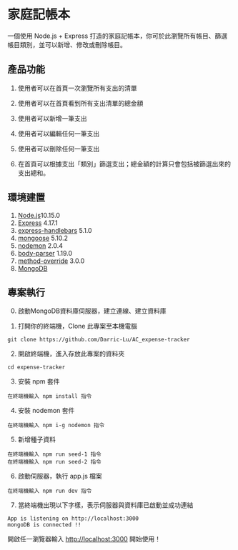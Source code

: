 # 家庭記帳本

一個使用 Node.js + Express 打造的家庭記帳本，你可於此瀏覽所有帳目、篩選帳目類別，並可以新增、修改或刪除帳目。

## 產品功能

1. 使用者可以在首頁一次瀏覽所有支出的清單

2. 使用者可以在首頁看到所有支出清單的總金額

3. 使用者可以新增一筆支出

4. 使用者可以編輯任何一筆支出

5. 使用者可以刪除任何一筆支出

6. 在首頁可以根據支出「類別」篩選支出；總金額的計算只會包括被篩選出來的支出總和。

## 環境建置

1. [Node.js](https://nodejs.org/download/release/v10.15.0/)10.15.0
2. [Express](https://expressjs.com/en/starter/installing.html) 4.17.1
3. [express-handlebars](https://www.npmjs.com/package/express-handlebars) 5.1.0
4. [mongoose](https://mongoosejs.com/) 5.10.2
5. [nodemon](https://nodemon.io/) 2.0.4
6. [body-parser](https://www.npmjs.com/package/body-parser) 1.19.0
7. [method-override](https://www.npmjs.com/package/method-override) 3.0.0
8. [MongoDB](https://www.mongodb.com/download-center/community)


## 專案執行

0. 啟動MongoDB資料庫伺服器，建立連線、建立資料庫

1. 打開你的終端機，Clone 此專案至本機電腦

```
git clone https://github.com/Darric-Lu/AC_expense-tracker
```

2. 開啟終端機，進入存放此專案的資料夾

```
cd expense-tracker
```

3. 安裝 npm 套件

```
在終端機輸入 npm install 指令
```

4. 安裝 nodemon 套件

```
在終端機輸入 npm i-g nodemon 指令
```

5. 新增種子資料

```
在終端機輸入 npm run seed-1 指令
在終端機輸入 npm run seed-2 指令
```


6. 啟動伺服器，執行 app.js 檔案

```
在終端機輸入 npm run dev 指令
```

7. 當終端機出現以下字樣，表示伺服器與資料庫已啟動並成功連結

```
App is listening on http://localhost:3000
mongoDB is connected !!
```

開啟任一瀏覽器輸入 [http://localhost:3000](http://localhost:3000) 開始使用！
